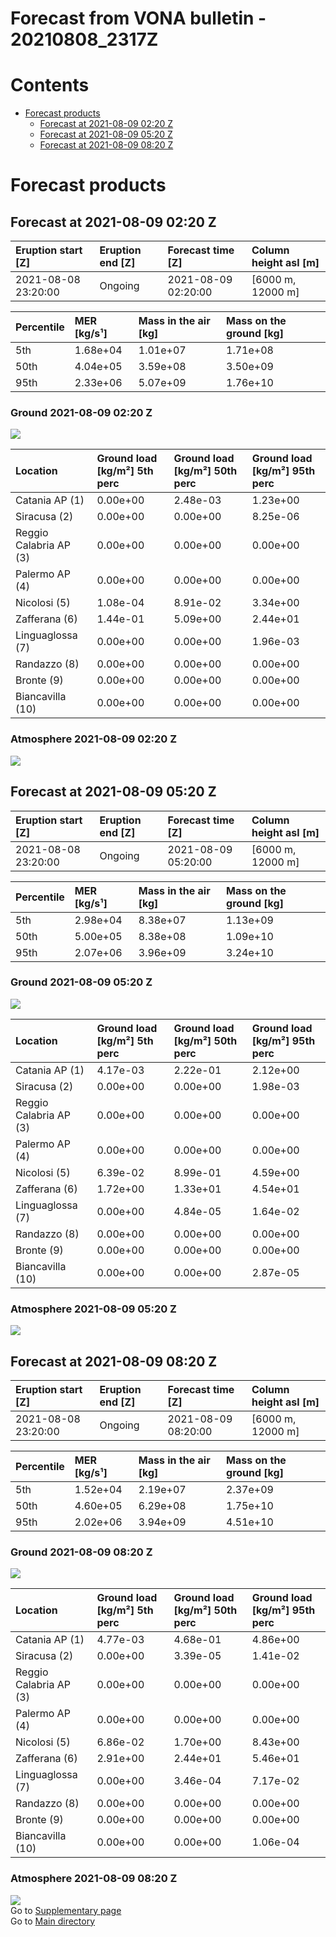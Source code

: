 
Forecast from VONA bulletin - 20210808_2317Z
============================================

Contents
========

* [Forecast products](#forecast-products)
	* [Forecast at 2021-08-09 02:20 Z](#forecast-at-2021-08-09-0220-z)
	* [Forecast at 2021-08-09 05:20 Z](#forecast-at-2021-08-09-0520-z)
	* [Forecast at 2021-08-09 08:20 Z](#forecast-at-2021-08-09-0820-z)

# Forecast products

## Forecast at 2021-08-09 02:20 Z
  

|Eruption start [Z]|Eruption end [Z]|Forecast time [Z]|Column height asl [m]|
| :--- | :--- | :--- | :--- |
|2021-08-08 23:20:00|Ongoing|2021-08-09 02:20:00|[6000 m, 12000 m]|
  
  

|Percentile|MER [kg/s¹]|Mass in the air [kg]|Mass on the ground [kg]|
| :--- | :--- | :--- | :--- |
|5th|1.68e+04|1.01e+07|1.71e+08|
|50th|4.04e+05|3.59e+08|3.50e+09|
|95th|2.33e+06|5.07e+09|1.76e+10|
  

### Ground 2021-08-09 02:20 Z
  
![](./figures/probability_grd_2021_08_09_0220_scenario_1.png)  
  
  
  
  
  
  
  
  
  

|Location|Ground load [kg/m²] 5th perc|Ground load [kg/m²] 50th perc|Ground load [kg/m²] 95th perc|
| :--- | :--- | :--- | :--- |
|Catania AP (1)|0.00e+00|2.48e-03|1.23e+00|
|Siracusa (2)|0.00e+00|0.00e+00|8.25e-06|
|Reggio Calabria AP (3)|0.00e+00|0.00e+00|0.00e+00|
|Palermo AP (4)|0.00e+00|0.00e+00|0.00e+00|
|Nicolosi (5)|1.08e-04|8.91e-02|3.34e+00|
|Zafferana (6)|1.44e-01|5.09e+00|2.44e+01|
|Linguaglossa (7)|0.00e+00|0.00e+00|1.96e-03|
|Randazzo (8)|0.00e+00|0.00e+00|0.00e+00|
|Bronte (9)|0.00e+00|0.00e+00|0.00e+00|
|Biancavilla (10)|0.00e+00|0.00e+00|0.00e+00|
  

### Atmosphere 2021-08-09 02:20 Z
  
![](./figures/probability_air_2021_08_09_0220_scenario_1_conclev_1.png)
## Forecast at 2021-08-09 05:20 Z
  

|Eruption start [Z]|Eruption end [Z]|Forecast time [Z]|Column height asl [m]|
| :--- | :--- | :--- | :--- |
|2021-08-08 23:20:00|Ongoing|2021-08-09 05:20:00|[6000 m, 12000 m]|
  
  

|Percentile|MER [kg/s¹]|Mass in the air [kg]|Mass on the ground [kg]|
| :--- | :--- | :--- | :--- |
|5th|2.98e+04|8.38e+07|1.13e+09|
|50th|5.00e+05|8.38e+08|1.09e+10|
|95th|2.07e+06|3.96e+09|3.24e+10|
  

### Ground 2021-08-09 05:20 Z
  
![](./figures/probability_grd_2021_08_09_0520_scenario_1.png)  
  
  
  
  
  
  
  
  
  

|Location|Ground load [kg/m²] 5th perc|Ground load [kg/m²] 50th perc|Ground load [kg/m²] 95th perc|
| :--- | :--- | :--- | :--- |
|Catania AP (1)|4.17e-03|2.22e-01|2.12e+00|
|Siracusa (2)|0.00e+00|0.00e+00|1.98e-03|
|Reggio Calabria AP (3)|0.00e+00|0.00e+00|0.00e+00|
|Palermo AP (4)|0.00e+00|0.00e+00|0.00e+00|
|Nicolosi (5)|6.39e-02|8.99e-01|4.59e+00|
|Zafferana (6)|1.72e+00|1.33e+01|4.54e+01|
|Linguaglossa (7)|0.00e+00|4.84e-05|1.64e-02|
|Randazzo (8)|0.00e+00|0.00e+00|0.00e+00|
|Bronte (9)|0.00e+00|0.00e+00|0.00e+00|
|Biancavilla (10)|0.00e+00|0.00e+00|2.87e-05|
  

### Atmosphere 2021-08-09 05:20 Z
  
![](./figures/probability_air_2021_08_09_0520_scenario_1_conclev_1.png)
## Forecast at 2021-08-09 08:20 Z
  

|Eruption start [Z]|Eruption end [Z]|Forecast time [Z]|Column height asl [m]|
| :--- | :--- | :--- | :--- |
|2021-08-08 23:20:00|Ongoing|2021-08-09 08:20:00|[6000 m, 12000 m]|
  
  

|Percentile|MER [kg/s¹]|Mass in the air [kg]|Mass on the ground [kg]|
| :--- | :--- | :--- | :--- |
|5th|1.52e+04|2.19e+07|2.37e+09|
|50th|4.60e+05|6.29e+08|1.75e+10|
|95th|2.02e+06|3.94e+09|4.51e+10|
  

### Ground 2021-08-09 08:20 Z
  
![](./figures/probability_grd_2021_08_09_0820_scenario_1.png)  
  
  
  
  
  
  
  
  
  

|Location|Ground load [kg/m²] 5th perc|Ground load [kg/m²] 50th perc|Ground load [kg/m²] 95th perc|
| :--- | :--- | :--- | :--- |
|Catania AP (1)|4.77e-03|4.68e-01|4.86e+00|
|Siracusa (2)|0.00e+00|3.39e-05|1.41e-02|
|Reggio Calabria AP (3)|0.00e+00|0.00e+00|0.00e+00|
|Palermo AP (4)|0.00e+00|0.00e+00|0.00e+00|
|Nicolosi (5)|6.86e-02|1.70e+00|8.43e+00|
|Zafferana (6)|2.91e+00|2.44e+01|5.46e+01|
|Linguaglossa (7)|0.00e+00|3.46e-04|7.17e-02|
|Randazzo (8)|0.00e+00|0.00e+00|0.00e+00|
|Bronte (9)|0.00e+00|0.00e+00|0.00e+00|
|Biancavilla (10)|0.00e+00|0.00e+00|1.06e-04|
  

### Atmosphere 2021-08-09 08:20 Z
  
![](./figures/probability_air_2021_08_09_0820_scenario_1_conclev_1.png)  
Go to [Supplementary page](Supplementary_page.md)  
Go to [Main directory](https://github.com/federicapardini/Real_time_ash_forecast)